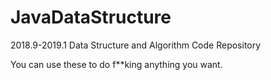 # JavaDataStructure
2018.9-2019.1 Data Structure and Algorithm Code Repository

You can use these to do f**king anything you want. 
